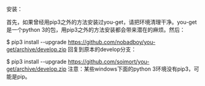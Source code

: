 
安装：

首先，如果曾经用pip3之外的方法安装过you-get，请把环境清理干净。you-get是一个python 3的包，用pip3之外的方法安装都会带来潜在的麻烦。然后：

$ pip3 install --upgrade https://github.com/nobadboy/you-get/archive/develop.zip
回复到原本的develop分支：

$ pip3 install --upgrade https://github.com/soimort/you-get/archive/develop.zip
注意：某些windows下面的python 3环境没有pip3，可能是pip。
